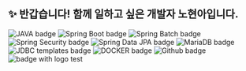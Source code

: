 ## ✨ 반갑습니다! 함께 일하고 싶은 개발자 노현아입니다.

<!--
**hyunnbunt/hyunnbunt** is a ✨ _special_ ✨ repository because its `README.md` (this file) appears on your GitHub profile.

Here are some ideas to get you started:

- 🔭 I’m currently working on ...

- 👯 I’m looking to collaborate on ...
- 🤔 I’m looking for help with ...
- 💬 Ask me about ...
- 📫 How to reach me: ...
- 😄 Pronouns: ...
- ⚡ Fun fact: ...
-->

![JAVA badge](https://img.shields.io/badge/Java-important)
![Spring Boot badge](https://img.shields.io/badge/Spring%20Boot-lightgreen?style=for-the-badge&logo=springboot)
![Spring Batch badge](https://img.shields.io/badge/Spring%20Batch-mint?style=for-the-badge&logo=springbatch)
![Spring Security badge](https://img.shields.io/badge/Spring%20Security-green?style=for-the-badge&logo=springsecurity)
![Spring Data JPA badge](https://img.shields.io/badge/Spring%20Data%20JPA-lightblueviolet?style=for-the-badge&logo=springdatajpa)
![MariaDB badge](https://img.shields.io/badge/MariaDB-blueviolet?style=for-the-badge&logo=mariadb)
![JDBC templates badge](http://img.shields.io/badge/JDBC%20templates-lightblue?style=for-the-badge&logo=jdbc)
![DOCKER badge](https://img.shields.io/badge/Docker-9cf?style=for-the-badge&logo=docker)
![Github badge](https://img.shields.io/badge/Github-lightyellow?style=for-the-badge&logo=github)
![badge with logo test](https://img.shields.io/badge/Spring%20Boot-green?style=for-the-badge&logo=springboot)
